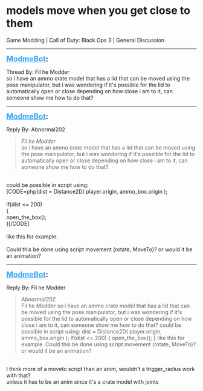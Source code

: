 # models move when you get close to them
Game Modding | Call of Duty: Black Ops 3 | General Discussion

---
<strong style="font-size: 1.4em;"><span style="text-decoration: underline;text-decoration-color: #34a7f9;"><span style="color:#34a7f9;">ModmeBot</span></span>:</strong>

<p>Thread By: Fil he Modder<br />so i have an ammo crate model that has a lid that can be moved using the pose manipulator, but i was wondering if it&#39;s possible for the lid to automatically open or close depending on how close i am to it, can someone show me how to do that?</p>

---
<strong style="font-size: 1.4em;"><span style="text-decoration: underline;text-decoration-color: #34a7f9;"><span style="color:#34a7f9;">ModmeBot</span></span>:</strong>

<p>Reply By: Abnormal202<br /><blockquote><em>Fil he Modder</em><br />so i have an ammo crate model that has a lid that can be moved using the pose manipulator, but i was wondering if it&#39;s possible for the lid to automatically open or close depending on how close i am to it, can someone show me how to do that?  </blockquote><br /> could be possible in script using:<br />[CODE=php]dist = Distance2D( player.origin, ammo_box.origin );<br /><br />if(dist &lt;= 200)<br />{<br />     open_the_box();<br />}[/CODE]<br /> <br />like this for example.<br /> <br />Could this be done using script movement (rotate, MoveTo)? or would it be an animation?</p>

---
<strong style="font-size: 1.4em;"><span style="text-decoration: underline;text-decoration-color: #34a7f9;"><span style="color:#34a7f9;">ModmeBot</span></span>:</strong>

<p>Reply By: Fil he Modder<br /><blockquote><em>Abnormal202</em><br />Fil he Modder so i have an ammo crate model that has a lid that can be moved using the pose manipulator, but i was wondering if it&#39;s possible for the lid to automatically open or close depending on how close i am to it, can someone show me how to do that?    could be possible in script using: dist = Distance2D( player.origin, ammo_box.origin ); if(dist &lt;= 200) { open_the_box(); }   like this for example.   Could this be done using script movement (rotate, MoveTo)? or would it be an animation?</blockquote><br /> I think more of a moveto script than an anim, wouldn&#39;t a trigger_radius work with that? <br />unless it has to be an anim since it&#39;s a crate model with joints</p>
